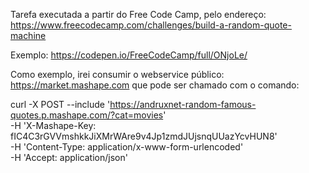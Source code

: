 Tarefa executada a partir do Free Code Camp, pelo endereço:
https://www.freecodecamp.com/challenges/build-a-random-quote-machine

Exemplo:
https://codepen.io/FreeCodeCamp/full/ONjoLe/

Como exemplo, irei consumir o webservice público:
https://market.mashape.com
que pode ser chamado com o comando:

curl -X POST --include 'https://andruxnet-random-famous-quotes.p.mashape.com/?cat=movies' \
  -H 'X-Mashape-Key: fIC4C3rGVVmshkkJiXMrWAre9v4Jp1zmdJUjsnqUUazYcvHUN8' \
  -H 'Content-Type: application/x-www-form-urlencoded' \
  -H 'Accept: application/json'